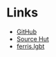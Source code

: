 # Links

- [GitHub](https://github.com/cycle-five/ferris.codes)
- [Source Hut](https://git.sr.ht/~cycle-five/ferris.codes)
- [ferris.lgbt](http://ferris.lgbt)

